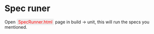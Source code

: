 <div>
	<h1>Spec runer</h1>
	<p>Open <span style="color:red;background:#eee;padding: 2px 5px 2px 5px;border-radius: 3px;">SpecRunner.html</span> page in build -> unit, this will run the specs you mentioned.</p>
</div>
